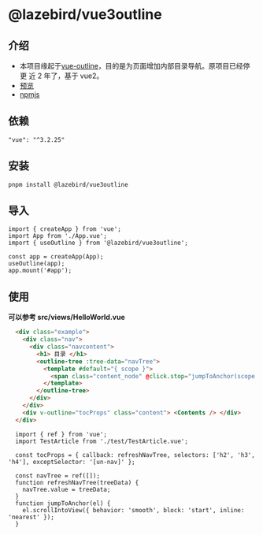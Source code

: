 # @lazebird/vue3outline

## 介绍

- 本项目缘起于[vue-outline](https://github.com/wintc23/vue-outline)，目的是为页面增加内部目录导航。原项目已经停更 近 2 年了，基于 vue2。
- [预览](https://lazebird.github.io/vue3outline/)
- [npmjs](https://www.npmjs.com/package/@lazebird/vue3outline)

## 依赖

`"vue": "^3.2.25"`

## 安装

`pnpm install @lazebird/vue3outline`

## 导入

```Js
import { createApp } from 'vue';
import App from './App.vue';
import { useOutline } from '@lazebird/vue3outline';

const app = createApp(App);
useOutline(app);
app.mount('#app');

```

## 使用

**可以参考 src/views/HelloWorld.vue**

```HTML
  <div class="example">
    <div class="nav">
      <div class="navcontent">
        <h1> 目录 </h1>
        <outline-tree :tree-data="navTree">
          <template #default="{ scope }">
            <span class="content_node" @click.stop="jumpToAnchor(scope.row.el)"> {{ scope.row.title }} </span>
          </template>
        </outline-tree>
      </div>
    </div>
    <div v-outline="tocProps" class="content"> <Contents /> </div>
  </div>
```

```Js
  import { ref } from 'vue';
  import TestArticle from './test/TestArticle.vue';

  const tocProps = { callback: refreshNavTree, selectors: ['h2', 'h3', 'h4'], exceptSelector: '[un-nav]' };

  const navTree = ref([]);
  function refreshNavTree(treeData) {
    navTree.value = treeData;
  }
  function jumpToAnchor(el) {
    el.scrollIntoView({ behavior: 'smooth', block: 'start', inline: 'nearest' });
  }
```
